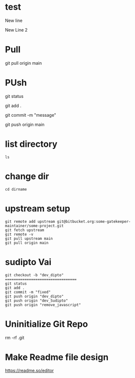 # test
New line

New Line 2

# Pull

git pull origin main

# PUsh
git status

git add .

git commit -m "message"

git push origin main

# list directory

    ls

# change dir

    cd dirname
    
# upstream setup

    git remote add upstream git@bitbucket.org:some-gatekeeper-maintainer/some-project.git
    git fetch upstream
    git remote -v
    git pull upstream main
    git pull origin main


# sudipto Vai 
    git checkout -b "dev_dipto"
    =================================
    git status
    git add .
    git commit -m "fixed"
    git push origin "dev_dipto"
    git push origin "dev_Sudipto"
    git push origin "remove_javascript"
    
    
# Uninitialize Git Repo
  rm -rf .git
  
# Make Readme file design
  https://readme.so/editor
